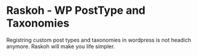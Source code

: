# Raskoh - WP PostType and Taxonomies

Registring custom post types and taxonomies in wordpress is not headich anymore. Raskoh will make you life simpler.